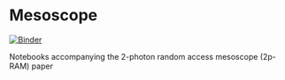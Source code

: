 # Mesoscope

[![Binder](http://mybinder.org/badge.svg)](http://mybinder.org/repo/sofroniewn/2p-RAM)

Notebooks accompanying the 2-photon random access mesoscope (2p-RAM) paper
